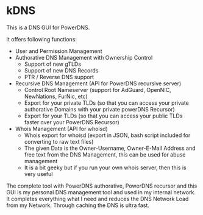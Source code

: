 # kDNS

This is a DNS GUI for PowerDNS.

It offers following functions:

- User and Permission Management
- Authorative DNS Management with Ownership Control
  - Support of new gTLDs
  - Support of new DNS Records
  - PTR / Reverse DNS support
- Recursive DNS Management (API for PowerDNS recursive server)
  - Control Root Nameserver (support for AdGuard, OpenNIC, NewNations, FurNic, etc)
  - Export for your private TLDs (so that you can access your private authorative Domains with your private powerDNS Recursor)
  - Export for your TLDs (so that you can access your public TLDs faster over your PowerDNS Recursor)
- Whois Management (API for whoisd)
  - Whois export for whoisd (export in JSON, bash script included for converting to raw text files)
  - The given Data is the Owner-Username, Owner-E-Mail Address and free text from the DNS Management, this can be used for abuse management
  - It is a bit geeky but if you run your own whois server, then this is very useful

The complete tool with PowerDNS authorative, PowerDNS recursor and this GUI is my personal DNS management tool and used in my internal network. It completes everything what I need and reduces the DNS Network Load from my Network. Through caching the DNS is ultra fast.
